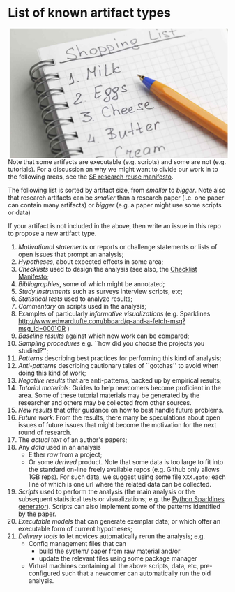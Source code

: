 # List of known artifact types

<img src="img/list.jpg" width=500 align=right>

Note that some artifacts are executable (e.g. scripts) and some are not (e.g. tutorials). For a discussion on why we might want to divide our work in to the following areas, see the [SE research reuse manifesto](SEresearchReuseManifesto.md).

The following list is sorted by artifact size, from  _smaller_ to _bigger_. 
Note also that research artifacts can be _smaller_ than a research paper (i.e. one paper can contain many artifacts) or _bigger_ (e.g. a paper might use some scripts or data)

If your artifact is not included in the above, then write an issue in this repo to propose a new artifact type.

1. _Motivational statements_   or reports or challenge statements or lists of open issues that prompt an analysis; 
1. _Hypotheses_,  about expected effects in some area;
1. _Checklists_ used to design the analysis (see also, the [Checklist Manifesto](http://atulgawande.com/book/the-checklist-manifesto/);
1. _Bibliographies_, some of which might be annotated;
1. _Study instruments_ such as surveys interview scripts, etc;
1. _Statistical tests_ used to analyze results;
1. _Commentary_ on scripts used in the analysis;
1. Examples of particularly _informative visualizations_ (e.g. Sparklines http://www.edwardtufte.com/bboard/q-and-a-fetch-msg?msg_id=0001OR )
1. _Baseline results_ against which new work can be compared;
1. _Sampling procedures_ e.g. ``how did you choose the projects you studied?'';
1. _Patterns_ describing  best practices for performing this kind of analysis;
1. _Anti-patterns_   describing cautionary tales of ``gotchas'' to avoid when doing this kind of work;
1. _Negative results_  that are anti-patterns, backed up by empirical results;
1. _Tutorial materials_: Guides to help  newcomers become proficient in the area. Some of these tutorial materials  may be generated by the researcher and others may be collected from other sources.
1. _New results_  that offer guidance on how to best handle future problems.
1. _Future work:_  From the results, there many be speculations about open issues of future issues that might become the  motivation  for the next round of research.
1. The _actual text_   of an author's papers;
1. Any  _data_ used in an analysis
    + Either  _raw_ from a project;
    + Or some _derived_ product.
   Note that some data is too large to fit into the standard on-line freely available repos (e.g. Github only allows 1GB reps). For such data, we suggest using some file `XXX.goto`; each line of which is one url where the related data can be collected. 
1. _Scripts_  used to perform the analysis (the main analysis or the subsequent statistical tests or visualizations; e.g.    the  [Python Sparklines generator](https://pypi.python.org/pypi/pysparklines)). Scripts can also implement some of the patterns
  identified by the paper.
1. _Executable  models_ that can generate exemplar data;  or which offer an executable form of current hypotheses;
1. _Delivery tools_ to let novices automatically rerun the analysis; e.g.
    + Config management files that can
       + build the system/ paper from raw material and/or
       + update the relevant files using some package manager
    +  Virtual machines containing all the above scripts, data, etc, pre-configured such that a newcomer can automatically run the old analysis.
